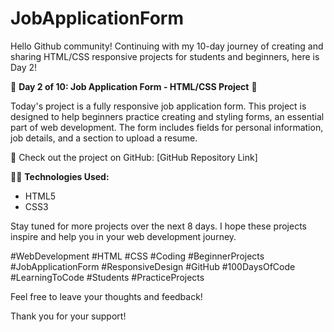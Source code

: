 # JobApplicationForm
Hello Github community!
Continuing with my 10-day journey of creating and sharing HTML/CSS responsive projects for students and beginners, here is Day 2!

🚀 **Day 2 of 10: Job Application Form - HTML/CSS Project** 🚀

Today's project is a fully responsive job application form. This project is designed to help beginners practice creating and styling forms, an essential part of web development. The form includes fields for personal information, job details, and a section to upload a resume.

🔗 Check out the project on GitHub: [GitHub Repository Link]

👨‍💻 **Technologies Used:**
- HTML5
- CSS3

Stay tuned for more projects over the next 8 days. I hope these projects inspire and help you in your web development journey.

#WebDevelopment #HTML #CSS #Coding #BeginnerProjects #JobApplicationForm #ResponsiveDesign #GitHub #100DaysOfCode #LearningToCode #Students #PracticeProjects

Feel free to leave your thoughts and feedback!

Thank you for your support!
